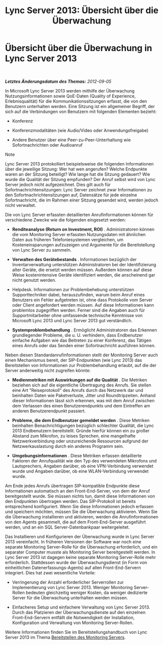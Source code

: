 ﻿---
title: 'Lync Server 2013: Übersicht über die Überwachung'
TOCTitle: Übersicht über die Überwachung
ms:assetid: 5d5eb658-7fe0-42e6-acaf-700051d0a823
ms:mtpsurl: https://technet.microsoft.com/de-de/library/JJ204937(v=OCS.15)
ms:contentKeyID: 49890765
ms.date: 05/19/2016
mtps_version: v=OCS.15
ms.translationtype: HT
---

# Übersicht über die Überwachung in Lync Server 2013

 

_**Letztes Änderungsdatum des Themas:** 2012-09-05_

In Microsoft Lync Server 2013 werden mithilfe der Überwachung Nutzungsinformationen sowie QoE-Daten (Quality of Experience, Erlebnisqualität) für die Kommunikationssitzungen erfasst, die von den Benutzern unterhalten werden. Eine Sitzung ist ein allgemeiner Begriff, der sich auf die Verbindungen von Benutzern mit folgenden Elementen bezieht:

  - Konferenz

  - Konferenzmodalitäten (wie Audio/Video oder Anwendungsfreigabe)

  - Andere Benutzer über eine Peer-zu-Peer-Unterhaltung wie Sofortnachrichten oder Audioanruf


> [!NOTE]
> Lync Server 2013 protokolliert beispielsweise die folgenden Informationen über die jeweilige Sitzung: Wer hat wen angerufen? Welche Endpunkte waren an der Sitzung beteiligt? Wie lange hat die Sitzung gedauert? Wie wurde die Qualität der Sitzung empfunden? Der Anruf selbst wird von Lync Server jedoch nicht aufgezeichnet. Dies gilt auch für Sofortnachrichtensitzungen: Lync Server zeichnet zwar Informationen zu den Sofortnachrichtensitzungen auf, Datensätze für jede einzelne Sofortnachricht, die im Rahmen einer Sitzung gesendet wird, werden jedoch nicht verwaltet.



Die von Lync Server erfassten detaillierten Anrufinformationen können für verschiedene Zwecke wie die folgenden eingesetzt werden:

  - **Renditeanalyse (Return on Investment, ROI)** . Administratoren können die vom Monitoring Server erfassten Nutzungsdaten mit ähnlichen Daten aus früheren Telefoniesystemen vergleichen, um Kosteneinsparungen aufzuzeigen und Argumente für die Bereitstellung von Lync Server zu sammeln.

  - **Verwalten des Gerätebestands** . Informationen bezüglich der Inventarverwaltung unterstützen Administratoren bei der Identifizierung alter Geräte, die ersetzt werden müssen. Außerdem können auf diese Weise kostenintensive Geräte identifiziert werden, die anscheinend gar nicht genutzt werden.

  - Helpdesk. Informationen zur Problembehebung unterstützen Supporttechniker dabei, herauszufinden, warum beim Anruf eines Benutzers ein Fehler aufgetreten ist, ohne dass Protokolle vom Server oder Client angefordert werden müssen. Auf diese Informationen kann problemlos zugegriffen werden. Ferner sind die Angaben auch für Supportmitarbeiter ohne umfassende technische Kenntnisse von Microsoft Lync 2013 und Lync Server 2013 gut verständlich.

  - **Systemproblembehandlung** . Ermöglicht Administratoren das Erkennen grundlegender Probleme, die u. U. verhindern, dass Endbenutzer einfache Aufgaben wie das Beitreten zu einer Konferenz, das Tätigen eines Anrufs oder das Senden einer Sofortnachricht ausführen können.

Neben diesen Standardanrufinformationen stellt der Monitoring Server auch einen Mechanismus bereit, der SIP-Endpunkten (wie Lync 2013) das Bereitstellen von Informationen zur Problembehandlung erlaubt, auf die der Server anderweitig nicht zugreifen könnte:

  - **Medienmetriken mit Auswirkungen auf die Qualität** . Die Metriken beziehen sich auf die eigentliche Übertragung des Anrufs. Sie stellen eine Art "Reiseprotokoll" des Anrufs durch das Netzwerk dar und beinhalten Daten wie Paketverluste, Jitter und Roundtripzeiten. Anhand dieser Informationen lässt sich erkennen, was mit dem Anruf zwischen dem Verlassen des einen Benutzerendpunkts und dem Eintreffen am anderen Benutzerendpunkt passiert.

  - **Probleme, die dem Endbenutzer gemeldet werden** . Diese Metriken beinhalten Benachrichtigungen bezüglich schlechter Qualität, die Lync 2013 Endbenutzern bereitstellt. Gründe hierfür können ein zu großer Abstand zum Mikrofon, zu leises Sprechen, eine mangelhafte Netzwerkverbindung oder unzureichende Ressourcen aufgrund der Netzwerkauslastung durch ein anderes Programm sein.

  - **Umgebungsinformationen** . Diese Metriken erfassen detaillierte Faktoren der Anrufqualität wie den Typ des verwendeten Mikrofons und Lautsprechers, Angaben darüber, ob eine VPN-Verbindung verwendet wurde und Angaben darüber, ob eine WLAN-Verbindung verwendet wurde.

Am Ende jedes Anrufs übertragen SIP-kompatible Endpunkte diese Informationen automatisch an den Front-End-Server, von dem der Anruf bereitgestellt wurde. Sie müssen nichts tun, damit diese Informationen von den Endpunkten übertragen werden. Das SIP-Protokoll ist bereits entsprechend konfiguriert. Wenn Sie diese Informationen jedoch erfassen und speichern möchten, müssen Sie die Überwachung aktivieren. Wenn Sie die Überwachung installieren und aktivieren, werden die Anrufinformationen von den Agents gesammelt, die auf dem Front-End-Server ausgeführt werden, und an ein SQL Server-Datenbankpaar weitergeleitet.

Das Installieren und Konfigurieren der Überwachung wurde in Lync Server 2013 vereinfacht. In früheren Versionen der Software war noch eine separate Monitoring Server-Rolle für die Überwachung erforderlich, und ein separater Computer musste als Monitoring Server bereitgestellt werden. In Lync Server 2013 ist dagegen keine separate Monitoring Server-Rolle mehr erforderlich. Stattdessen wurde der Überwachungsdienst (in Form von einheitlichen Datenerfassungs-Agents) auf allen Front-End-Servern integriert. Dies hat zwei wesentliche Vorteile:

  - Verringerung der Anzahl erforderlicher Serverrollen zur Implementierung von Lync Server 2013. Weniger Monitoring Server-Rollen bedeuten gleichzeitig weniger Kosten, da weniger dedizierte Server für die Überwachung unterhalten werden müssen.

  - Einfacheres Setup und einfachere Verwaltung von Lync Server 2013. Durch das Platzieren der Überwachungsdienste auf den einzelnen Front-End-Servern entfällt die Notwendigkeit der Installation, Konfiguration und Verwaltung von Monitoring Server-Rollen.

Weitere Informationen finden Sie im Bereitstellungshandbuch von Lync Server 2013 im Thema [Bereitstellen des Monitoring Servers](lync-server-2013-deploying-monitoring.md).


